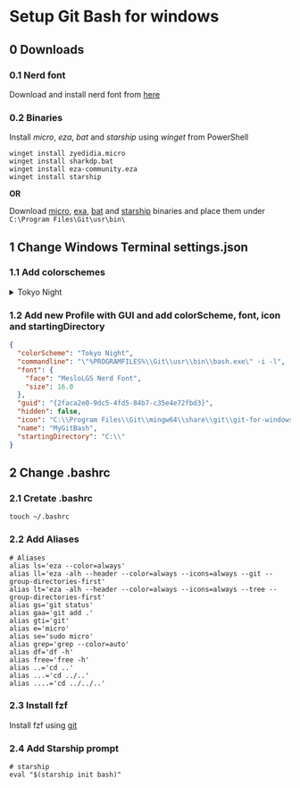 # Setup Git Bash for windows

## 0 Downloads

### 0.1 Nerd font

Download and install nerd font from [here](https://github.com/ryanoasis/nerd-fonts)

### 0.2 Binaries

Install _micro_, _eza_, _bat_ and _starship_ using _winget_ from PowerShell

```shell
winget install zyedidia.micro
winget install sharkdp.bat
winget install eza-community.eza
winget install starship
```

**OR**

Download [micro](https://github.com/zyedidia/micro/releases/latest), [exa](https://github.com/eza-community/eza/releases/latest), [bat](https://github.com/sharkdp/bat/releases/latest) and [starship](https://github.com/starship/starship/releases/latest) binaries and place them under `C:\Program Files\Git\usr\bin\`

## 1 Change Windows Terminal settings.json

### 1.1 Add colorschemes

<details>
<summary>Tokyo Night</summary>

```json
{
    "background": "#1A1B2C",
    "black": "#414868",
    "blue": "#7AA2F7",
    "brightBlack": "#414868",
    "brightBlue": "#7AA2F7",
    "brightCyan": "#7DCFFF",
    "brightGreen": "#73DACA",
    "brightPurple": "#BB9AF7",
    "brightRed": "#F7768E",
    "brightWhite": "#C0CAF5",
    "brightYellow": "#E0AF68",
    "cursorColor": "#C0CAF5",
    "cyan": "#7DCFFF",
    "foreground": "#A9B1DC",
    "green": "#73DACA",
    "name": "Tokyo Night",
    "purple": "#BB9AF7",
    "red": "#F7768E",
    "selectionBackground": "#28344A",
    "white": "#C0CAF5",
    "yellow": "#E0AF68"
},
{
    "background": "#D5D6DB",
    "black": "#0F0F14",
    "blue": "#34548A",
    "brightBlack": "#0F0F14",
    "brightBlue": "#34548A",
    "brightCyan": "#0F4B6E",
    "brightGreen": "#33635C",
    "brightPurple": "#5A4A78",
    "brightRed": "#8C4351",
    "brightWhite": "#343B58",
    "brightYellow": "#8F5815",
    "cursorColor": "#FFFFFF",
    "cyan": "#0F4B6E",
    "foreground": "#343B58",
    "green": "#33635C",
    "name": "Tokyo Night Light",
    "purple": "#5A4A78",
    "red": "#8C4351",
    "selectionBackground": "#FFFFFF",
    "white": "#343B58",
    "yellow": "#8F5815"
},
{
    "background": "#24283B",
    "black": "#414868",
    "blue": "#7AA2F7",
    "brightBlack": "#414868",
    "brightBlue": "#7AA2F7",
    "brightCyan": "#7DCFFF",
    "brightGreen": "#73DACA",
    "brightPurple": "#BB9AF7",
    "brightRed": "#F7768E",
    "brightWhite": "#C0CAF5",
    "brightYellow": "#E0AF68",
    "cursorColor": "#C0CAF5",
    "cyan": "#7DCFFF",
    "foreground": "#A9B1DC",
    "green": "#73DACA",
    "name": "Tokyo Night Storm",
    "purple": "#BB9AF7",
    "red": "#F7768E",
    "selectionBackground": "#28344A",
    "white": "#C0CAF5",
    "yellow": "#E0AF68"
}
```

</details>

### 1.2 Add new Profile with GUI and add colorScheme, font, icon and startingDirectory

```json
{
  "colorScheme": "Tokyo Night",
  "commandline": "\"%PROGRAMFILES%\\Git\\usr\\bin\\bash.exe\" -i -l",
  "font": {
    "face": "MesloLGS Nerd Font",
    "size": 16.0
  },
  "guid": "{2faca2e0-9dc5-4fd5-84b7-c35e4e72fbd3}",
  "hidden": false,
  "icon": "C:\\Program Files\\Git\\mingw64\\share\\git\\git-for-windows.ico",
  "name": "MyGitBash",
  "startingDirectory": "C:\\"
}
```

## 2 Change .bashrc

### 2.1 Cretate .bashrc

`touch ~/.bashrc`

### 2.2 Add Aliases

```
# Aliases
alias ls='eza --color=always'
alias ll='eza -alh --header --color=always --icons=always --git --group-directories-first'
alias lt='eza -alh --header --color=always --icons=always --tree --group-directories-first'
alias gs='git status'
alias gaa='git add .'
alias gti='git'
alias e='micro'
alias se='sudo micro'
alias grep='grep --color=auto'
alias df='df -h'
alias free='free -h'
alias ..='cd ..'
alias ...='cd ../..'
alias ....='cd ../../..'
```

### 2.3 Install fzf

Install fzf using [git](https://github.com/junegunn/fzf?tab=readme-ov-file#using-git)

### 2.4 Add Starship prompt

```
# starship
eval "$(starship init bash)"
```
